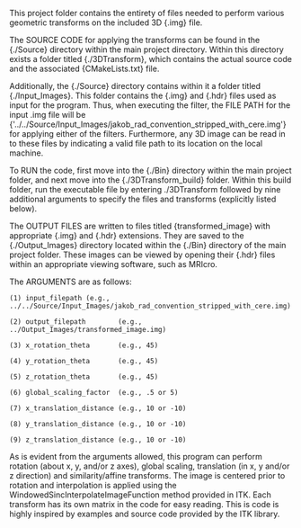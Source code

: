 This project folder contains the entirety of files needed to perform various geometric transforms on the included 3D {.img} file. 

The SOURCE CODE for applying the transforms can be found in the {./Source} directory within the main project directory. Within this directory exists a folder titled {./3DTransform}, which contains the actual source code and the associated {CMakeLists.txt} file. 

Additionally, the {./Source} directory contains within it a folder titled {./Input_Images}. This folder contains the {.img} and {.hdr} files used as input for the program. Thus, when executing the filter, the FILE PATH for the input .img file will be {'../../Source/Input_Images/jakob_rad_convention_stripped_with_cere.img'} for applying either of the filters. Furthermore, any 3D image can be read in to these files by indicating a valid file path to its location on the local machine. 

To RUN the code, first move into the {./Bin} directory within the main project folder, and next move into the {./3DTransform_build} folder. Within this build folder, run the executable file by entering ./3DTransform followed by nine additional arguments to specify the files and transforms (explicitly listed below).

The OUTPUT FILES are written to files titled {transformed_image} with appropriate {.img} and {.hdr} extensions. They are saved to the {./Output_Images} directory located within the {./Bin} directory of the main project folder. These images can be viewed by opening their {.hdr} files within an appropriate viewing software, such as MRIcro. 

The ARGUMENTS are as follows: 
    
    (1) input_filepath (e.g., ../../Source/Input_Images/jakob_rad_convention_stripped_with_cere.img)

    (2) output_filepath        (e.g., ../Output_Images/transformed_image.img)

    (3) x_rotation_theta       (e.g., 45)

    (4) y_rotation_theta       (e.g., 45) 

    (5) z_rotation_theta       (e.g., 45)

    (6) global_scaling_factor  (e.g., .5 or 5) 

    (7) x_translation_distance (e.g., 10 or -10)

    (8) y_translation_distance (e.g., 10 or -10)

    (9) z_translation_distance (e.g., 10 or -10)


As is evident from the arguments allowed, this program can perform rotation (about x, y, and/or z axes), global scaling, translation (in x, y and/or z direction) and similarity/affine transforms. The image is centered prior to rotation and interpolation is applied using the WindowedSincInterpolateImageFunction method provided in ITK. Each transform has its own matrix in the code for easy reading. This is code is highly inspired by examples and source code provided by the ITK library. 
